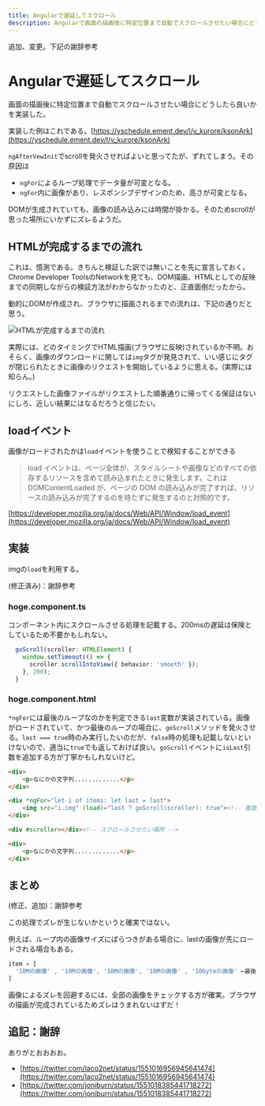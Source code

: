 ```yaml
---
title: Angularで遅延してスクロール
description: Angularで画面の描画後に特定位置まで自動でスクロールさせたい場合にどうしたら良いかを実装した。
---
```


追加、変更。下記の謝辞参考

# Angularで遅延してスクロール

画面の描画後に特定位置まで自動でスクロールさせたい場合にどうしたら良いかを実装した。

実装した例はこれである。[https://yschedule.ement.dev/l/v_kurore/ksonArk](https://yschedule.ement.dev/l/v_kurore/ksonArk)

<ClientOnly>
  <CallInFeedAdsense />
</ClientOnly>


`ngAfterVewInit`でscrollを発火させればよいと思ってたが、ずれてしまう。その原因は

* `ngFor`によるループ処理でデータ量が可変となる。
* `ngFor`内に画像があり、レスポンシブデザインのため、高さが可変となる。

DOMが生成されていても、画像の読み込みには時間が掛かる。そのためscrollが思った場所にいかずにズレるようだ。

## HTMLが完成するまでの流れ

これは、憶測である。きちんと検証した訳では無いことを先に宣言しておく。Chrome Developer ToolsのNetworkを見ても、DOM描画、HTMLとしての反映までの同期しながらの検証方法がわからなかったのと、正直面倒だったから。

動的にDOMが作成され、ブラウザに描画されるまでの流れは、下記の通りだと思う。

![HTMLが完成するまでの流れ](/images/Angular/lazy-scroll01.png)

実際には、どのタイミングでHTML描画(ブラウザに反映)されているか不明。おそらく、画像のダウンロードに関しては`img`タグが発見されて、いい感じにタグが閉じられたときに画像のリクエストを開始しているように思える。(実際には知らん。)

リクエストした画像ファイルがリクエストした順番通りに帰ってくる保証はないにしろ、近しい結果にはなるだろうと信じたい。

## loadイベント

画像がロードされたかは`load`イベントを使うことで検知することができる

> load イベントは、ページ全体が、スタイルシートや画像などのすべての依存するリソースを含めて読み込まれたときに発生します。これは DOMContentLoaded が、ページの DOM の読み込みが完了すれば、リソースの読み込みが完了するのを待たずに発生するのと対照的です。

[https://developer.mozilla.org/ja/docs/Web/API/Window/load_event](https://developer.mozilla.org/ja/docs/Web/API/Window/load_event)

## 実装

imgの`load`を利用する。

(修正済み)：謝辞参考

### hoge.component.ts

コンポーネント内にスクロールさせる処理を記載する。200msの遅延は保険としているため不要かもしれない。

```ts
  goScroll(scroller: HTMLElement) {
    window.setTimeout(() => {
      scroller.scrollIntoView({ behavior: 'smooth' });
    }, 200);
  }
```

### hoge.component.html

`*ngFor`には最後のループなのかを判定できる`last`変数が実装されている。画像がロードされていて、かつ最後のループの場合に、`goScroll`メソッドを発火させる。`last === true`時のみ実行したいのだが、`false`時の処理も記載しないといけないので、適当に`true`でも返しておけば良い。`goScroll`イベントに`isLast`引数を追加する方が丁寧かもしれないけど。

```html
<div>
    <p>なにかの文字列.............</p>
</div>

<div *ngFor="let i of items: let last = last">
    <img src="i.img" (load)="last ? goScroll(scroller): true"><!-- 画面ロードしたら発火する -->
</div>

<div #scroller></div><!-- スクロールさせたい場所 -->

<div>
    <p>なにかの文字列.............</p>
</div>
```

## まとめ

(修正、追加)：謝辞参考

この処理でズレが生じないかというと確実ではない。

例えば、ループ内の画像サイズにばらつきがある場合に、lastの画像が先にロードされる場合もある。

```ts
item = [
  '10Mの画像' , '10Mの画像', '10Mの画像', '10Mの画像' , '10byteの画像' ←最後が軽い
]
```

画像によるズレを回避するには、全部の画像をチェックする方が確実。ブラウザの描画が完成されているためズレはうまれないはずだ！

## 追記：謝辞

ありがとおおおお。

* [https://twitter.com/laco2net/status/1551016956945641474](https://twitter.com/laco2net/status/1551016956945641474)
* [https://twitter.com/joniburn/status/1551018385441718272](https://twitter.com/joniburn/status/1551018385441718272)


<ClientOnly>
  <CallInFeedAdsense />
</ClientOnly>


